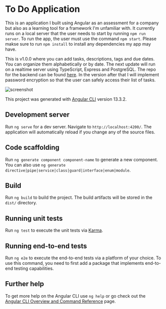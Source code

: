 # To Do Application

This is an application I built using Angular as an assessment for a company but also as a learning tool for a framework I'm unfamiliar with. It currently runs on a local server that the user needs to start by running `npm run server`.  To run the app, the user must use the command `npm start`.  Please makse sure to run `npm install` to install any dependencies my app may have.

This is v1.0.0 where you can add tasks, descriptions, tags and due dates.  You can organize them alphabetically or by date.  The next update will run on a realtime server using TypeScript, Express and PostgreSQL.  The repo for the backend can be found [here](https://github.com/CollinClifford/todolist-be).  In the version after that I will implement password encryption so that the user can safely access their list of tasks.

![screenshot]()

This project was generated with [Angular CLI](https://github.com/angular/angular-cli) version 13.3.2.

## Development server

Run `ng serve` for a dev server. Navigate to `http://localhost:4200/`. The application will automatically reload if you change any of the source files.

## Code scaffolding

Run `ng generate component component-name` to generate a new component. You can also use `ng generate directive|pipe|service|class|guard|interface|enum|module`.

## Build

Run `ng build` to build the project. The build artifacts will be stored in the `dist/` directory.

## Running unit tests

Run `ng test` to execute the unit tests via [Karma](https://karma-runner.github.io).

## Running end-to-end tests

Run `ng e2e` to execute the end-to-end tests via a platform of your choice. To use this command, you need to first add a package that implements end-to-end testing capabilities.

## Further help

To get more help on the Angular CLI use `ng help` or go check out the [Angular CLI Overview and Command Reference](https://angular.io/cli) page.
